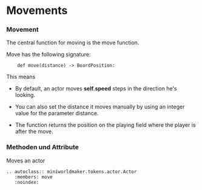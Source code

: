 Movements
==========



### Movement

The central function for moving is the move function.

Move has the following signature:

```
    def move(distance) -> BoardPosition:
```

This means
  
  * By default, an actor moves **self.speed** steps in the direction he's looking.
  
  * You can also set the distance it moves manually by using an integer value for the parameter distance.
  
  * The function returns the position on the playing field where the player is after the move.
 
 ### Methoden und Attribute

Moves an actor

```eval_rst
.. autoclass:: miniworldmaker.tokens.actor.Actor
   :members: move
   :noindex:
```